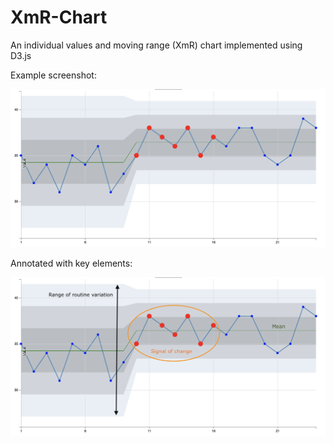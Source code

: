 # XmR-Chart
An individual values and moving range (XmR) chart implemented using D3.js 

Example screenshot:

![Example screenshot](./screenshots/Example_iXMR-Chart_with-signal-of-change.png)


Annotated with key elements:

![Example screenshot](./screenshots/Example_iXMR-Chart_with-signal-of-change_annotated.png)
